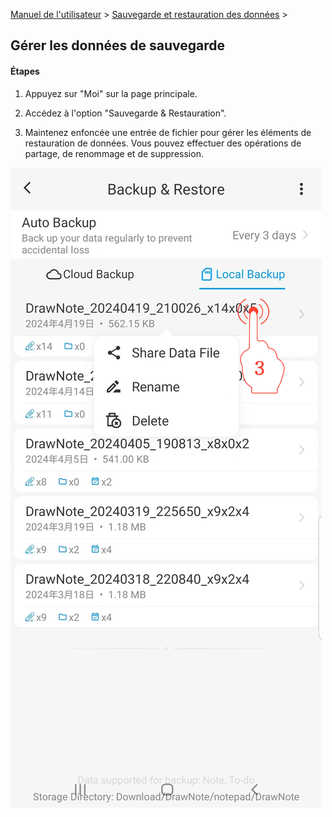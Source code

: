 [Manuel de l'utilisateur](/dragonnest/drawnote/manual/fr) > [Sauvegarde et restauration des données](/dragonnest/drawnote/manual/fr/data_backup_and_recovery) >

Gérer les données de sauvegarde
---
#### Étapes

1. Appuyez sur "Moi" sur la page principale.

2. Accédez à l'option "Sauvegarde & Restauration".

3. Maintenez enfoncée une entrée de fichier pour gérer les éléments de restauration de données. Vous pouvez effectuer des opérations de partage, de renommage et de suppression.

![Gérer les données de sauvegarde](imgs/manage_backup_data1.png)